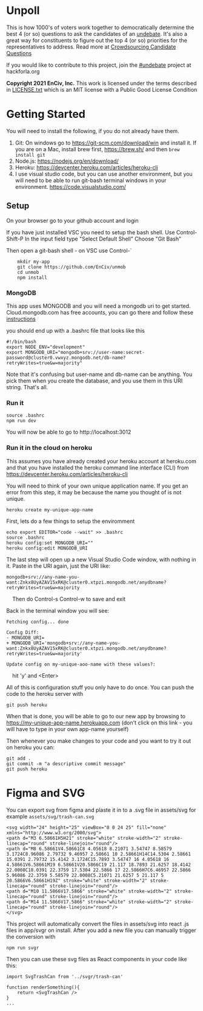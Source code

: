 # Unpoll

This is how 1000's of voters work together to democratically determine the best 4 (or so) questions to ask the candidates of an [undebate](github.com/EnCiv/undebate). It's also a great way for constituents to figure out the top 4 (or so) priorities for the representatives to address. Read more at [Crowdsourcing Candidate Questions](https://www.linkedin.com/pulse/crowdsourcing-candidate-questions-david-fridley)

If you would like to contribute to this project, join the [#undebate](https://www.hackforla.org/projects/undebate) project at hackforla.org

**Copyright 2021 EnCiv, Inc.** This work is licensed under the terms described in [LICENSE.txt](https://github.com/EnCiv/undebate/blob/master/LICENSE.txt) which is an MIT license with a Public Good License Condition

# Getting Started

You will need to install the following, if you do not already have them.

1. Git: On windows go to https://git-scm.com/download/win and install it. If you are on a Mac, install brew first, https://brew.sh/ and then `brew install git`
2. Node.js: https://nodejs.org/en/download/
3. Heroku: https://devcenter.heroku.com/articles/heroku-cli
4. I use visual studio code, but you can use another environment, but you will need to be able to run git-bash terminal windows in your environment.
   https://code.visualstudio.com/

## Setup

On your browser go to your github account and login

If you have just installed VSC you need to setup the bash shell. Use Control-Shift-P
In the input field type "Select Default Shell"
Choose "Git Bash"

Then open a git-bash shell - on VSC use Control-\`

```
    mkdir my-app
    git clone https://github.com/EnCiv/unmob
    cd unmob
    npm install
```

### MongoDB

This app uses MONGODB and you will need a mongodb uri to get started. Cloud.mongodb.com has free accounts, you can go there and follow these [instructions](https://docs.google.com/presentation/d/10fEk_OdfN-dYh9PlqG6nTFlu4ENvis_owdHbqWYDpBI/present?slide=id.gb4a0dbf10b_0_93)

you should end up with a .bashrc file that looks like this

```
#!/bin/bash
export NODE_ENV="development"
export MONGODB_URI="mongodb+srv://user-name:secret-password@cluster0.vwxyz.mongodb.net/db-name?retryWrites=true&w=majority"
```

Note that it's confusing but user-name and db-name can be anything. You pick them when you create the database, and you use them in this URI string. That's all.

### Run it

```
source .bashrc
npm run dev
```

You will now be able to go to http://localhost:3012

### Run it in the cloud on heroku

This assumes you have already created your heroku account at heroku.com and that you have installed the heroku command line interface (CLI) from https://devcenter.heroku.com/articles/heroku-cli

You will need to think of your own unique application name. If you get an error from this step, it may be because the name you thought of is not unique.

```
heroku create my-unique-app-name
```

First, lets do a few things to setup the enviromment

```
echo export EDITOR="code --wait" >> .bashrc
source .bashrc
heroku config:set MONGODB_URI=""
heroku config:edit MONGODB_URI
```

The last step will open up a new Visual Studio Code window, with nothing in it.
Paste in the URI again, just the URI like:

```
mongodb+srv://any-name-you-want:Znkx8UyAZAV15xRK@cluster0.xtpzi.mongodb.net/anydbname?retryWrites=true&w=majority
```

&nbsp;&nbsp;&nbsp;&nbsp;Then do Control-s Control-w to save and exit

Back in the terminal window you will see:

```
Fetching config... done

Config Diff:
- MONGODB_URI=
+ MONGODB_URI='mongodb+srv://any-name-you-want:Znkx8UyAZAV15xRK@cluster0.xtpzi.mongodb.net/anydbname?retryWrites=true&w=majority'

Update config on my-unique-aoo-name with these values?:
```

&nbsp;&nbsp;&nbsp;&nbsp;hit 'y' and \<Enter\>

All of this is configuration stuff you only have to do once. You can push the code to the heroku server with

```
git push heroku
```

When that is done, you will be able to go to our new app by browsing to https://my-unique-app-name.herokuapp.com (don't click on this link - you will have to type in your own app-name yourself)

Then whenever you make changes to your code and you want to try it out on heroku you can:

```
git add .
git commit -m "a descriptive commit message"
git push heroku
```
# Figma and SVG
You can export svg from figma and plaste it in to a .svg file in assets/svg for example `assets/svg/trash-can.svg`
```
<svg width="24" height="25" viewBox="0 0 24 25" fill="none" xmlns="http://www.w3.org/2000/svg">
<path d="M3 6.58661H5H21" stroke="white" stroke-width="2" stroke-linecap="round" stroke-linejoin="round"/>
<path d="M8 6.58661V4.58661C8 4.05618 8.21071 3.54747 8.58579 3.1724C8.96086 2.79732 9.46957 2.58661 10 2.58661H14C14.5304 2.58661 15.0391 2.79732 15.4142 3.1724C15.7893 3.54747 16 4.05618 16 4.58661V6.58661M19 6.58661V20.5866C19 21.117 18.7893 21.6257 18.4142 22.0008C18.0391 22.3759 17.5304 22.5866 17 22.5866H7C6.46957 22.5866 5.96086 22.3759 5.58579 22.0008C5.21071 21.6257 5 21.117 5 20.5866V6.58661H19Z" stroke="white" stroke-width="2" stroke-linecap="round" stroke-linejoin="round"/>
<path d="M10 11.5866V17.5866" stroke="white" stroke-width="2" stroke-linecap="round" stroke-linejoin="round"/>
<path d="M14 11.5866V17.5866" stroke="white" stroke-width="2" stroke-linecap="round" stroke-linejoin="round"/>
</svg>
```
This project will automatically convert the files in assets/svg into react .js files in app/svgr on install.  After you add a new file you can manually trigger the conversion with
```
npm run svgr
```
Then you can use these svg files as React components in your code like this:
```
import SvgTrashCan from '../svgr/trash-can'

function renderSomething(){
    return <SvgTrashCan />
}
...

